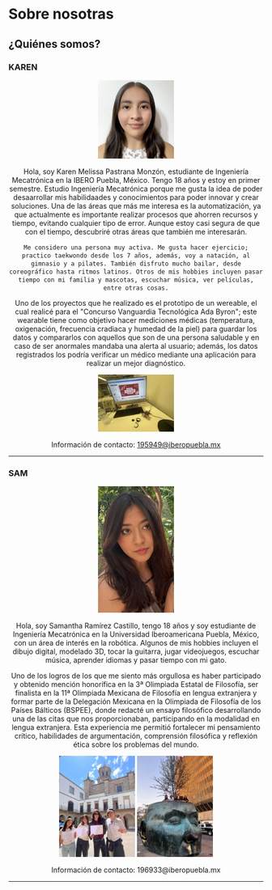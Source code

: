 # Sobre nosotras

## ¿Quiénes somos?

### KAREN
<div align="center">
  <img src="../../assets/imgs/fotoAlumno.png" alt="Karen" width="150";">
  <p>
    Hola, soy Karen Melissa Pastrana Monzón, estudiante de Ingeniería Mecatrónica en la IBERO Puebla, México. Tengo 18 años y estoy en primer semestre. Estudio Ingeniería Mecatrónica porque me gusta la idea de poder desaarrollar mis habilidaades y conocimientos para poder innovar y crear soluciones. Una de las áreas que más me interesa es la automatización, ya que actualmente es importante realizar procesos que ahorren recursos y tiempo, evitando cualquier tipo de error. Aunque estoy casi segura de que con el tiempo, descubriré otras áreas que también me interesarán.
  </p>

    Me considero una persona muy activa. Me gusta hacer ejercicio; practico taekwondo desde los 7 años, además, voy a natación, al gimnasio y a pilates. También disfruto mucho bailar, desde coreográfico hasta ritmos latinos. Otros de mis hobbies incluyen pasar tiempo con mi familia y mascotas, escuchar música, ver películas, entre otras cosas.

  </p>
 
 Uno de los proyectos que he realizado es el prototipo de un wereable, el cual realicé para el "Concurso Vanguardia Tecnológica Ada Byron"; este wearable tiene como objetivo hacer mediciones médicas (temperatura, oxigenación, frecuencia cradiaca y humedad de la piel) para guardar los datos y compararlos con aquellos que son de una persona saludable y en caso de ser anormales mandaba una alerta al usuario; además, los datos registrados los podría verificar un médico mediante una aplicación para realizar un mejor diagnóstico.
   </p>
<img src="../../assets/imgs/Image (1).jpeg" alt="Karen" width="150";">

</p>

Información de contacto:
195949@iberopuebla.mx

</p>

</div>

---

### SAM
<div align="center">
  <img src="../../assets/imgs/Image.jpeg" alt="Sam" width="150";">
  <p>
    Hola, soy Samantha Ramírez Castillo, tengo 18 años y soy estudiante de Ingeniería Mecatrónica en la Universidad Iberoamericana Puebla, México, con un área de interés en la robótica. Algunos de mis hobbies incluyen el dibujo digital, modelado 3D, tocar la guitarra, jugar videojuegos, escuchar música, aprender idiomas y pasar tiempo con mi gato.

  </p>
 Uno de los logros de los que me siento más orgullosa es haber participado y obtenido mención honorífica en la 3ª Olimpiada Estatal de Filosofía, ser finalista en la 11ª Olimpiada Mexicana de Filosofía en lengua extranjera y formar parte de la Delegación Mexicana en la Olimpiada de Filosofía de los Países Bálticos (BSPEE), donde redacté un ensayo filosófico desarrollando una de las citas que nos proporcionaban, participando en la modalidad en lengua extranjera. Esta experiencia me permitió fortalecer mi pensamiento crítico, habilidades de argumentación, comprensión filosófica y reflexión ética sobre los problemas del mundo.
   </p>
   
<div align="center">
  <img src="../../assets/imgs/Filo.jpg" alt="Sam" width="150";">
  <img src="../../assets/imgs/Filo2.jpg" alt="Sam" width="150";">

 
 </p>
Información de contacto:
196933@iberopuebla.mx

</div>

---














